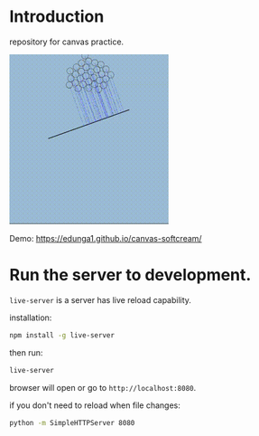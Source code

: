 # Introduction

repository for canvas practice.

![snapshot 20221212](docs/snapshot.gif)

Demo: https://edunga1.github.io/canvas-softcream/

# Run the server to development.

`live-server` is a server has live reload capability.

installation:
```bash
npm install -g live-server
```

then run:
```bash
live-server
```

browser will open or go to `http://localhost:8080`.

if you don't need to reload when file changes:

```bash
python -m SimpleHTTPServer 8080
```
